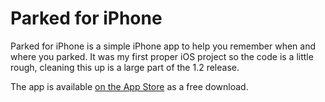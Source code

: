 # Parked for iPhone

Parked for iPhone is a simple iPhone app to help you remember when and where
you parked. It was my first proper iOS project so the code is a little rough,
cleaning this up is a large part of the 1.2 release.

The app is available [on the App Store][appstore] as a free download.

[appstore]: http://itunes.apple.com/us/app/parked-simple-parking-tracker/id540979372?ls=1&mt=8